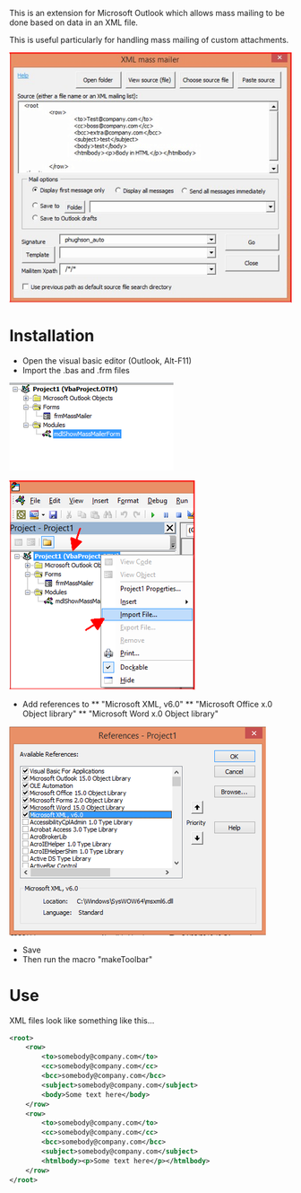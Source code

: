 This is an extension for Microsoft Outlook which allows mass mailing to be done based on data in an XML file.

This is useful particularly for handling mass mailing of custom attachments.

![Mass mailer form](/img/massMailerForm.png)

Installation
============

* Open the visual basic editor (Outlook, Alt-F11)
* Import the .bas and .frm files

![Visual basic modules](/img/modules.png)

![Import file](/img/importFile.png)

* Add references to 
** "Microsoft XML, v6.0"
** "Microsoft Office x.0 Object library"
** "Microsoft Word x.0 Object library"

![References](/img/references.png)

* Save
* Then run the macro "makeToolbar"

Use
===

XML files look like something like this...

```XML
<root>
	<row>
		<to>somebody@company.com</to>
		<cc>somebody@company.com</cc>
		<bcc>somebody@company.com</bcc>
		<subject>somebody@company.com</subject>
		<body>Some text here</body>
	</row>
	<row>
		<to>somebody@company.com</to>
		<cc>somebody@company.com</cc>
		<bcc>somebody@company.com</bcc>
		<subject>somebody@company.com</subject>
		<htmlbody><p>Some text here</p></htmlbody>
	</row>	
</root>
```

